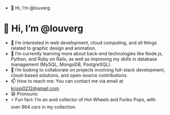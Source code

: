 - 👋 Hi, I’m @louverg
# 👋 Hi, I’m @louverg

- 👀 I’m interested in web development, cloud computing, and all things related to graphic design and animation.
- 🌱 I’m currently learning more about back-end technologies like Node.js, Python, and Ruby on Rails, as well as improving my skills in database management (MySQL, MongoDB, PostgreSQL).
- 💞️ I’m looking to collaborate on projects involving full-stack development, cloud-based solutions, and open-source contributions.
- 📫 How to reach me: You can contact me via email at krispi0212@gmail.com.
- 😄 Pronouns: 
- ⚡ Fun fact: I’m an avid collector of Hot Wheels and Funko Pops, with over 864 cars in my collection.


<!---
louverg/louverg is a ✨ special ✨ repository because its `README.md` (this file) appears on your GitHub profile.
You can click the Preview link to take a look at your changes.
--->
